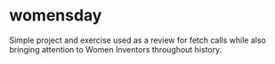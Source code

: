 # womensday
Simple project and exercise used as a review for fetch calls while also bringing attention to Women Inventors throughout history. 
